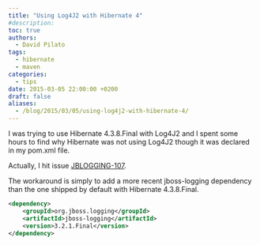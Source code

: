 ```yaml
---
title: "Using Log4J2 with Hibernate 4"
#description: 
toc: true
authors:
  - David Pilato
tags:
  - hibernate
  - maven
categories:
  - tips
date: 2015-03-05 22:00:00 +0200
draft: false
aliases:
  - /blog/2015/03/05/using-log4j2-with-hibernate-4/
---
```


I was trying to use Hibernate 4.3.8.Final with Log4J2 and I spent some hours to find why Hibernate was not using Log4J2 though it was declared in my pom.xml file.

Actually, I hit issue [JBLOGGING-107](https://issues.jboss.org/browse/JBLOGGING-107).

The workaround is simply to add a more recent jboss-logging dependency than the one shipped by default with Hibernate 4.3.8.Final.

```xml
<dependency>
    <groupId>org.jboss.logging</groupId>
    <artifactId>jboss-logging</artifactId>
    <version>3.2.1.Final</version>
</dependency>
```
